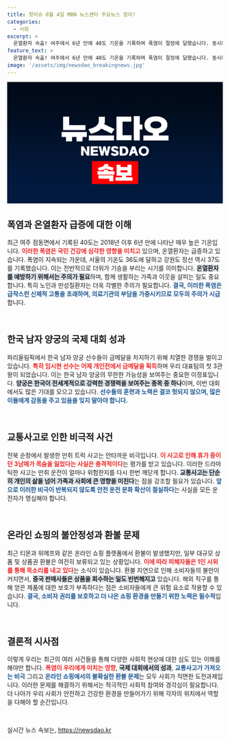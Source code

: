 ```yaml
---
title: 핫이슈 8월 4일 MBN 뉴스센터 주요뉴스 정리!
categories:
  - 사회
excerpt: >
  온열환자 속출! 여주에서 6년 만에 40도 기온을 기록하며 폭염이 절정에 달했습니다. 동시에 파리올림픽에서 한국 양궁이 금빛 성과를 이어가는 가운데, 만취 트럭 사고로 참변이 닥쳤습니다. 이 뜨거운 여름, 무슨 일이 일어나고 있을까요?
feature_text: >
  온열환자 속출! 여주에서 6년 만에 40도 기온을 기록하며 폭염이 절정에 달했습니다. 동시에 파리올림픽에서 한국 양궁이 금빛 성과를 이어가는 가운데, 만취 트럭 사고로 참변이 닥쳤습니다. 이 뜨거운 여름, 무슨 일이 일어나고 있을까요?
image: '/assets/img/newsdao_breakingnews.jpg'
---
```


<p><img src="/assets/img/newsdao_breakingnews.jpg" alt="ranknews 속보" /></p>

<h2 data-ke-size="size26">폭염과 온열환자 급증에 대한 이해</h2>

<p data-ke-size="size16">최근 여주 점동면에서 기록된 40도는 2018년 이후 6년 만에 나타난 매우 높은 기온입니다. <b><span style="color: #ee2323;">이러한 폭염은 국민 건강에 심각한 영향을 미치고</span></b> 있으며, 온열환자는 급증하고 있습니다. 폭염이 지속되는 가운데, 서울의 기온도 36도에 달하고 강원도 정선 역시 37도를 기록했습니다. 이는 전반적으로 더위가 기승을 부리는 시기를 의미합니다. <b><span style="background-color: #21538527;">온열환자를 예방하기 위해서는 주의가 필요</span></b>하며, 함께 생활하는 가족과 이웃을 살피는 일도 중요합니다. 특히 노인과 만성질환자는 더욱 각별한 주의가 필요합니다. <b><span style="color: #1a5490;">결국, 이러한 폭염은 급작스런 신체적 고통을 초래하며, 의료기관의 부담을 가중시키므로 모두의 주의가 시급</span></b>합니다.</p>

<p data-ke-size="size16">&nbsp;</p>

<h2 data-ke-size="size26">한국 남자 양궁의 국제 대회 성과</h2>

<p data-ke-size="size16">파리올림픽에서 한국 남자 양궁 선수들이 금메달을 차지하기 위해 치열한 경쟁을 벌이고 있습니다. <b><span style="color: #ee2323;">특히 임시현 선수는 어제 개인전에서 금메달을 획득</span></b>하며 우리 대표팀의 첫 3관왕이 되었습니다. 이는 한국 남자 양궁의 무한한 가능성을 보여주는 중요한 이정표입니다. <b><span style="background-color: #21538527;">양궁은 한국이 전세계적으로 강력한 경쟁력을 보여주는 종목 중 하나</span></b>이며, 이번 대회에서도 많은 기대를 모으고 있습니다. <b><span style="color: #1a5490;">선수들의 훈련과 노력은 결코 헛되지 않으며, 많은 이들에게 감동을 주고 있음을 잊지 말아야 합니다.</span></b></p>

<p data-ke-size="size16">&nbsp;</p>

<h2 data-ke-size="size26">교통사고로 인한 비극적 사건</h2>

<p data-ke-size="size16">전북 순창에서 발생한 만취 트럭 사고는 안타까운 비극입니다. <b><span style="color: #ee2323;">이 사고로 인해 휴가 중이던 3남매가 목숨을 잃었다는 사실은 충격적이다</span></b>는 평가를 받고 있습니다. 이러한 드라마틱한 사고는 만취 운전이 얼마나 위험한지를 다시 한번 깨닫게 합니다. <b><span style="background-color: #21538527;">교통사고는 단순히 개인의 삶을 넘어 가족과 사회에 큰 영향을 미친다</span></b>는 점을 강조할 필요가 있습니다. <b><span style="color: #1a5490;">앞으로 이러한 비극이 반복되지 않도록 안전 운전 문화 확산이 절실하다</span></b>는 사실을 모든 운전자가 명심해야 합니다.</p>

<p data-ke-size="size16">&nbsp;</p>

<h2 data-ke-size="size26">온라인 쇼핑의 불안정성과 환불 문제</h2>

<p data-ke-size="size16">최근 티몬과 위메프와 같은 온라인 쇼핑 플랫폼에서 환불이 발생했지만, 일부 대규모 상품 및 상품권 환불은 여전히 보류되고 있는 상황입니다. <b><span style="color: #ee2323;">이에 따라 피해자들은 1인 시위를 통해 목소리를 내고 있다</span></b>는 소식이 있습니다. 환불 지연으로 인해 소비자들의 불만이 커지면서, <b><span style="background-color: #21538527;">중국 판매사들은 상품을 회수하는 일도 빈번해지고</span></b> 있습니다. 해외 직구를 통해 얻은 제품에 대한 보호가 부족하다는 점은 소비자들에게 큰 위험 요소로 작용할 수 있습니다. <b><span style="color: #1a5490;">결국, 소비자 권리를 보호하고 더 나은 쇼핑 환경을 만들기 위한 노력은 필수적</span></b>입니다.</p>

<p data-ke-size="size16">&nbsp;</p>

<h2 data-ke-size="size26">결론적 시사점</h2>

<p data-ke-size="size16">이렇게 우리는 최근의 여러 사건들을 통해 다양한 사회적 현상에 대한 심도 있는 이해를 해야만 합니다. <b><span style="color: #ee2323;">폭염이 우리에게 미치는 영향</span></b>, <b><span style="background-color: #21538527;">국제 대회에서의 성과</span></b>, <b><span style="color: #1a5490;">교통사고가 가져오는 비극</span></b> 그리고 <b><span style="color: #1a5490;">온라인 쇼핑에서의 불확실한 환불 문제</span></b>는 모두 사회가 직면한 도전과제입니다. 이러한 문제를 해결하기 위해서는 적극적인 사회적 참여와 경각심이 필요합니다. 더 나아가 우리 사회가 안전하고 건강한 환경을 만들어가기 위해 각자의 위치에서 역할을 다해야 할 순간입니다.</p>

<p data-ke-size="size16">&nbsp;</p>
실시간 뉴스 속보는, <a href="https://newsdao.kr" rel="dofollow">https://newsdao.kr</a>


